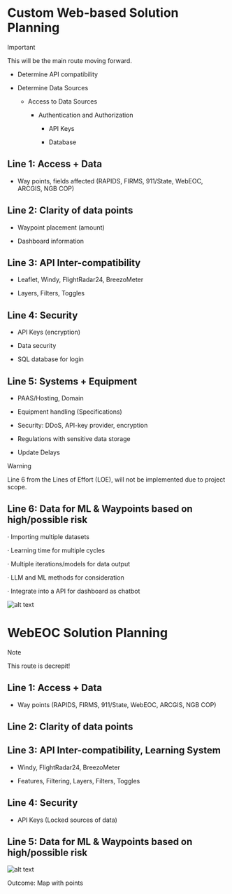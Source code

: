 # **Custom Web-based Solution Planning**

> [!IMPORTANT]
> This will be the main route moving forward.

* Determine API compatibility

* Determine Data Sources

   * Access to Data Sources

      * Authentication and Authorization

         * API Keys

         * Database

## **Line 1**: Access + Data

* Way points, fields affected (RAPIDS, FIRMS, 911/State, WebEOC, ARCGIS, NGB COP)

## **Line 2**: Clarity of data points

* Waypoint placement (amount)

* Dashboard information

## **Line 3**: API Inter-compatibility

* Leaflet, Windy, FlightRadar24, BreezoMeter

* Layers, Filters, Toggles

## **Line 4**:  Security

*	API Keys (encryption)

*	Data security
  
*	SQL database for login

## **Line 5**: Systems + Equipment

* PAAS/Hosting, Domain

* Equipment handling (Specifications)

* Security: DDoS, API-key provider, encryption
  
* Regulations with sensitive data storage

*	Update Delays

> [!WARNING]
> Line 6 from the Lines of Effort (LOE), will not be implemented due to project scope.

## **Line 6**: Data for ML & Waypoints based on high/possible risk

·	Importing multiple datasets

·	Learning time for multiple cycles

·	Multiple iterations/models for data output

·	LLM and ML methods for consideration

·	Integrate into a API for dashboard as chatbot


![alt text](https://github.com/hingfirewatch/P3I-HING/blob/main/docs/pictures/Lines%20of%20Effort%20(Backup).png)




# **WebEOC Solution Planning**
> [!NOTE]
> This route is decrepit!

## **Line 1**: Access + Data

* Way points (RAPIDS, FIRMS, 911/State, WebEOC, ARCGIS, NGB COP)

## **Line 2**: Clarity of data points

## **Line 3**: API Inter-compatibility, Learning System

* Windy, FlightRadar24, BreezoMeter

* Features, Filtering, Layers, Filters, Toggles

## **Line 4**:  Security

* API Keys (Locked sources of data)

## **Line 5**: Data for ML & Waypoints based on high/possible risk
![alt text](https://github.com/hingfirewatch/P3I-HING/blob/main/docs/pictures/Lines%20of%20Effort%20(Primary).png)

Outcome: Map with points

